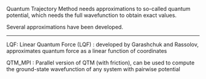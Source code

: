 Quantum Trajectory Method needs approximations to so-called quantum potential, which needs the full wavefunction to 
obtain exact values. 

Several approximations have been developed. 

-----------------------
LQF:  Linear Quantum Force (LQF) : developed by Garashchuk and Rassolov, approximates quantum force as a linear function of coordinates 
 
QTM_MPI : Parallel version of QTM (with friction), can be used to compute the ground-state wavefunction of any system with pairwise potential 
